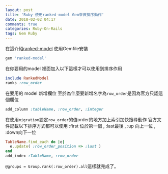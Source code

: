 ```yaml
---
layout: post
title: 'Ruby 使用ranked-model Gem來做排序動作'
date: 2018-02-02 04:17
comments: true
categories: Ruby-On-Rails
tags: Gem Ruby
---
```

在這介紹[ranked-model](https://github.com/mixonic/ranked-model)
使用Gemfile安裝
```rb
gem 'ranked-model'
```
在你要用的model 裡面加入以下這樣才可以使用到排序作用
```rb
include RankedModel
ranks :row_order
```
在要用的 model 新增欄位
至於為什麼要新增名字為`row_order`是因為官方只認這個欄位
```rb
add_column :tableName, :row_order, :integer
```
在使用`migration`設定`row_order`的值order的地方加上索引加快搜尋動作
官方文件記載以下排序方式都可以使用
:first 位於第一個 , :last最後 , :up 向上一位 , :down向下一位
```rb
TableName.find_each do |e|
  e.update( :row_order_position => :last )
end
add_index :TableName, :row_order
```
`@groups = Group.rank(:row_order).all`這樣就完成了。
